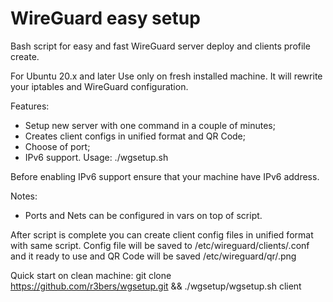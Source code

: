 # WireGuard easy setup

Bash script for easy and fast WireGuard server deploy and clients profile create.

For Ubuntu 20.x and later Use only on fresh installed machine. It will rewrite your iptables and WireGuard configuration.

Features:

- Setup new server with one command in a couple of minutes;
- Creates client configs in unified format and QR Code;
- Choose of port;
- IPv6 support.
Usage: ./wgsetup.sh <clientname>

Before enabling IPv6 support ensure that your machine have IPv6 address.

Notes:
  - Ports and Nets can be configured in vars on top of script.

After script is complete you can create client config files in unified format with same script.
Config file will be saved to /etc/wireguard/clients/<clientname>.conf and it ready to use and QR Code will be saved /etc/wireguard/qr/<clientname>.png

Quick start on clean machine: git clone https://github.com/r3bers/wgsetup.git && ./wgsetup/wgsetup.sh client
